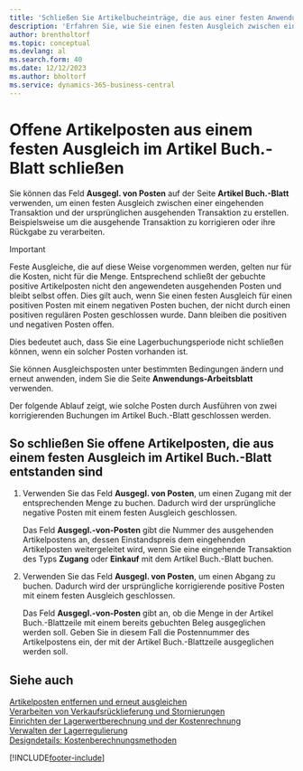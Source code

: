```yaml
---
title: 'Schließen Sie Artikelbucheinträge, die aus einer festen Anwendung stammen'
description: 'Erfahren Sie, wie Sie einen festen Ausgleich zwischen einer eingehenden Transaktion und der ursprünglichen ausgehenden Transaktion im Artikel-Buch erstellen.'
author: brentholtorf
ms.topic: conceptual
ms.devlang: al
ms.search.form: 40
ms.date: 12/12/2023
ms.author: bholtorf
ms.service: dynamics-365-business-central
---
```

# Offene Artikelposten aus einem festen Ausgleich im Artikel Buch.-Blatt schließen

Sie können das Feld **Ausgegl. von Posten** auf der Seite **Artikel Buch.-Blatt** verwenden, um einen festen Ausgleich zwischen einer eingehenden Transaktion und der ursprünglichen ausgehenden Transaktion zu erstellen. Beispielsweise um die ausgehende Transaktion zu korrigieren oder ihre Rückgabe zu verarbeiten.  

> [!IMPORTANT]  
> Feste Ausgleiche, die auf diese Weise vorgenommen werden, gelten nur für die Kosten, nicht für die Menge. Entsprechend schließt der gebuchte positive Artikelposten nicht den angewendeten ausgehenden Posten und bleibt selbst offen. Dies gilt auch, wenn Sie einen festen Ausgleich für einen positiven Posten mit einem negativen Posten buchen, der nicht durch einen positiven regulären Posten geschlossen wurde. Dann bleiben die positiven und negativen Posten offen.  
>
> Dies bedeutet auch, dass Sie eine Lagerbuchungsperiode nicht schließen können, wenn ein solcher Posten vorhanden ist.  

Sie können Ausgleichsposten unter bestimmten Bedingungen ändern und erneut anwenden, indem Sie die Seite **Anwendungs-Arbeitsblatt** verwenden.  

Der folgende Ablauf zeigt, wie solche Posten durch Ausführen von zwei korrigierenden Buchungen im Artikel Buch.-Blatt geschlossen werden.  

## So schließen Sie offene Artikelposten, die aus einem festen Ausgleich im Artikel Buch.-Blatt entstanden sind  

1. Verwenden Sie das Feld **Ausgegl. von Posten**, um einen Zugang mit der entsprechenden Menge zu buchen. Dadurch wird der ursprüngliche negative Posten mit einem festen Ausgleich geschlossen.  

    Das Feld **Ausgegl.-von-Posten** gibt die Nummer des ausgehenden Artikelpostens an, dessen Einstandspreis dem eingehenden Artikelposten weitergeleitet wird, wenn Sie eine eingehende Transaktion des Typs **Zugang** oder **Einkauf** mit dem Artikel Buch.-Blatt buchen.  
2. Verwenden Sie das Feld **Ausgegl. von Posten**, um einen Abgang zu buchen. Dadurch wird der ursprüngliche korrigierende positive Posten mit einem festen Ausgleich geschlossen.  

    Das Feld **Ausgegl.-von-Posten** gibt an, ob die Menge in der Artikel Buch.-Blattzeile mit einem bereits gebuchten Beleg ausgeglichen werden soll. Geben Sie in diesem Fall die Postennummer des Artikelpostens ein, der mit der Artikel Buch.-Blattzeile ausgeglichen werden soll.

## Siehe auch 

[Artikelposten entfernen und erneut ausgleichen](finance-how-to-remove-and-reapply-item-entries.md)  
[Verarbeiten von Verkaufsrücklieferung und Stornierungen](sales-how-process-sales-returns-cancellations.md)  
[Einrichten der Lagerwertberechnung und der Kostenrechnung](finance-set-up-inventory-valuation-and-costing.md)  
[Verwalten der Lagerregulierung](finance-manage-inventory-costs.md)  
[Designdetails: Kostenberechnungsmethoden](design-details-costing-methods.md)


[!INCLUDE[footer-include](includes/footer-banner.md)]